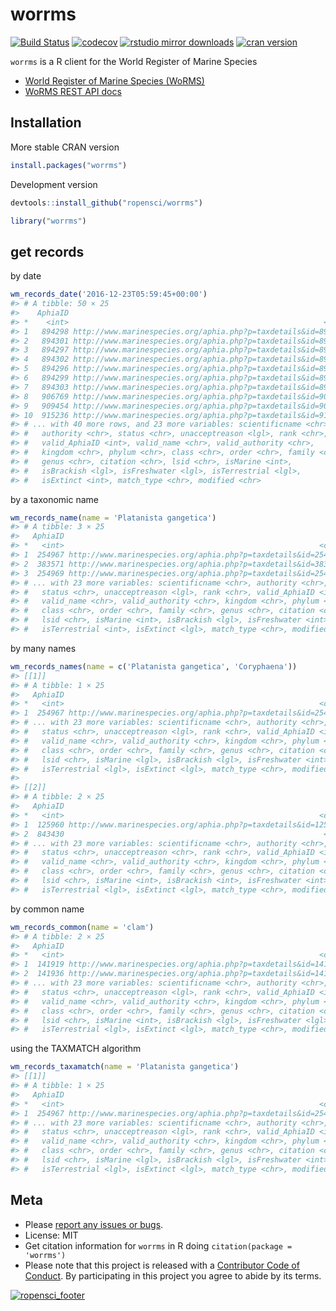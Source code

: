 worrms
======



<!-- README.md is generated from README.Rmd. Please edit that file -->

[![Build Status](https://travis-ci.org/ropensci/worrms.svg?branch=master)](https://travis-ci.org/ropensci/worrms)
[![codecov](https://codecov.io/gh/ropensci/worrms/branch/master/graph/badge.svg)](https://codecov.io/gh/ropensci/worrms)
[![rstudio mirror downloads](http://cranlogs.r-pkg.org/badges/worrms)](https://github.com/metacran/cranlogs.app)
[![cran version](http://www.r-pkg.org/badges/version/worrms)](https://cran.r-project.org/package=worrms)

`worrms` is a R client for the World Register of Marine Species

* [World Register of Marine Species (WoRMS)](http://www.marinespecies.org/)
* [WoRMS REST API docs](http://www.marinespecies.org/rest/)

## Installation

More stable CRAN version


```r
install.packages("worrms")
```

Development version


```r
devtools::install_github("ropensci/worrms")
```


```r
library("worrms")
```

## get records

by date


```r
wm_records_date('2016-12-23T05:59:45+00:00')
#> # A tibble: 50 × 25
#>    AphiaID                                                           url
#> *    <int>                                                         <chr>
#> 1   894298 http://www.marinespecies.org/aphia.php?p=taxdetails&id=894298
#> 2   894301 http://www.marinespecies.org/aphia.php?p=taxdetails&id=894301
#> 3   894297 http://www.marinespecies.org/aphia.php?p=taxdetails&id=894297
#> 4   894302 http://www.marinespecies.org/aphia.php?p=taxdetails&id=894302
#> 5   894296 http://www.marinespecies.org/aphia.php?p=taxdetails&id=894296
#> 6   894299 http://www.marinespecies.org/aphia.php?p=taxdetails&id=894299
#> 7   894303 http://www.marinespecies.org/aphia.php?p=taxdetails&id=894303
#> 8   906769 http://www.marinespecies.org/aphia.php?p=taxdetails&id=906769
#> 9   909454 http://www.marinespecies.org/aphia.php?p=taxdetails&id=909454
#> 10  915236 http://www.marinespecies.org/aphia.php?p=taxdetails&id=915236
#> # ... with 40 more rows, and 23 more variables: scientificname <chr>,
#> #   authority <chr>, status <chr>, unacceptreason <lgl>, rank <chr>,
#> #   valid_AphiaID <int>, valid_name <chr>, valid_authority <chr>,
#> #   kingdom <chr>, phylum <chr>, class <chr>, order <chr>, family <chr>,
#> #   genus <chr>, citation <chr>, lsid <chr>, isMarine <int>,
#> #   isBrackish <lgl>, isFreshwater <lgl>, isTerrestrial <lgl>,
#> #   isExtinct <int>, match_type <chr>, modified <chr>
```

by a taxonomic name


```r
wm_records_name(name = 'Platanista gangetica')
#> # A tibble: 3 × 25
#>   AphiaID                                                           url
#> *   <int>                                                         <chr>
#> 1  254967 http://www.marinespecies.org/aphia.php?p=taxdetails&id=254967
#> 2  383571 http://www.marinespecies.org/aphia.php?p=taxdetails&id=383571
#> 3  254969 http://www.marinespecies.org/aphia.php?p=taxdetails&id=254969
#> # ... with 23 more variables: scientificname <chr>, authority <chr>,
#> #   status <chr>, unacceptreason <lgl>, rank <chr>, valid_AphiaID <int>,
#> #   valid_name <chr>, valid_authority <chr>, kingdom <chr>, phylum <chr>,
#> #   class <chr>, order <chr>, family <chr>, genus <chr>, citation <chr>,
#> #   lsid <chr>, isMarine <int>, isBrackish <lgl>, isFreshwater <int>,
#> #   isTerrestrial <int>, isExtinct <lgl>, match_type <chr>, modified <chr>
```

by many names


```r
wm_records_names(name = c('Platanista gangetica', 'Coryphaena'))
#> [[1]]
#> # A tibble: 1 × 25
#>   AphiaID                                                           url
#> *   <int>                                                         <chr>
#> 1  254967 http://www.marinespecies.org/aphia.php?p=taxdetails&id=254967
#> # ... with 23 more variables: scientificname <chr>, authority <chr>,
#> #   status <chr>, unacceptreason <lgl>, rank <chr>, valid_AphiaID <int>,
#> #   valid_name <chr>, valid_authority <chr>, kingdom <chr>, phylum <chr>,
#> #   class <chr>, order <chr>, family <chr>, genus <chr>, citation <chr>,
#> #   lsid <chr>, isMarine <lgl>, isBrackish <lgl>, isFreshwater <int>,
#> #   isTerrestrial <lgl>, isExtinct <lgl>, match_type <chr>, modified <chr>
#>
#> [[2]]
#> # A tibble: 2 × 25
#>   AphiaID                                                           url
#> *   <int>                                                         <chr>
#> 1  125960 http://www.marinespecies.org/aphia.php?p=taxdetails&id=125960
#> 2  843430                                                          <NA>
#> # ... with 23 more variables: scientificname <chr>, authority <chr>,
#> #   status <chr>, unacceptreason <chr>, rank <chr>, valid_AphiaID <int>,
#> #   valid_name <chr>, valid_authority <chr>, kingdom <chr>, phylum <chr>,
#> #   class <chr>, order <chr>, family <chr>, genus <chr>, citation <chr>,
#> #   lsid <chr>, isMarine <int>, isBrackish <int>, isFreshwater <int>,
#> #   isTerrestrial <lgl>, isExtinct <lgl>, match_type <chr>, modified <chr>
```

by common name


```r
wm_records_common(name = 'clam')
#> # A tibble: 2 × 25
#>   AphiaID                                                           url
#> *   <int>                                                         <chr>
#> 1  141919 http://www.marinespecies.org/aphia.php?p=taxdetails&id=141919
#> 2  141936 http://www.marinespecies.org/aphia.php?p=taxdetails&id=141936
#> # ... with 23 more variables: scientificname <chr>, authority <chr>,
#> #   status <chr>, unacceptreason <lgl>, rank <chr>, valid_AphiaID <int>,
#> #   valid_name <chr>, valid_authority <chr>, kingdom <chr>, phylum <chr>,
#> #   class <chr>, order <chr>, family <chr>, genus <chr>, citation <chr>,
#> #   lsid <chr>, isMarine <int>, isBrackish <lgl>, isFreshwater <lgl>,
#> #   isTerrestrial <lgl>, isExtinct <lgl>, match_type <chr>, modified <chr>
```

using the TAXMATCH algorithm


```r
wm_records_taxamatch(name = 'Platanista gangetica')
#> [[1]]
#> # A tibble: 1 × 25
#>   AphiaID                                                           url
#> *   <int>                                                         <chr>
#> 1  254967 http://www.marinespecies.org/aphia.php?p=taxdetails&id=254967
#> # ... with 23 more variables: scientificname <chr>, authority <chr>,
#> #   status <chr>, unacceptreason <lgl>, rank <chr>, valid_AphiaID <int>,
#> #   valid_name <chr>, valid_authority <chr>, kingdom <chr>, phylum <chr>,
#> #   class <chr>, order <chr>, family <chr>, genus <chr>, citation <chr>,
#> #   lsid <chr>, isMarine <lgl>, isBrackish <lgl>, isFreshwater <int>,
#> #   isTerrestrial <lgl>, isExtinct <lgl>, match_type <chr>, modified <chr>
```


## Meta

* Please [report any issues or bugs](https://github.com/ropensci/worrms/issues).
* License: MIT
* Get citation information for `worrms` in R doing `citation(package = 'worrms')`
* Please note that this project is released with a [Contributor Code of Conduct](CONDUCT.md).
By participating in this project you agree to abide by its terms.

[![ropensci_footer](https://ropensci.org/public_images/github_footer.png)](https://ropensci.org)
